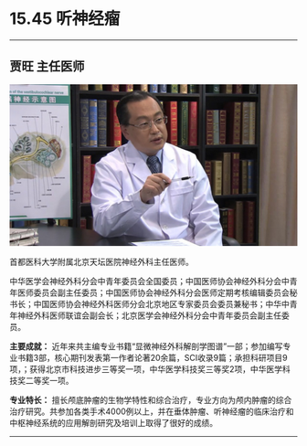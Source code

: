 # 15.45 听神经瘤

---

## 贾旺 主任医师

![1683939289206](image/c15_045/1683939289206.png)

首都医科大学附属北京天坛医院神经外科主任医师。

中华医学会神经外科分会中青年委员会全国委员；中国医师协会神经外科分会中青年医师委员会副主任委员；中国医师协会神经外科分会医师定期考核编辑委员会秘书长；中国医师协会神经外科医师分会北京地区专家委员会委员兼秘书；中华中青年神经外科医师联谊会副会长；北京医学会神经外科分会中青年委员会副主任委员。


**主要成就：** 近年来共主编专业书籍“显微神经外科解剖学图谱”一部；参加编写专业书籍3部，核心期刊发表第一作者论著20余篇，SCI收录9篇；承担科研项目9项，；获得北京市科技进步三等奖一项，中华医学科技奖三等奖2项，中华医学科技奖二等奖一项。


**专业特长：** 擅长颅底肿瘤的生物学特性和综合治疗，专业方向为颅内肿瘤的综合治疗研究。共参加各类手术4000例以上，并在垂体肿瘤、听神经瘤的临床治疗和中枢神经系统的应用解剖研究及培训上取得了很好的成绩。

---

